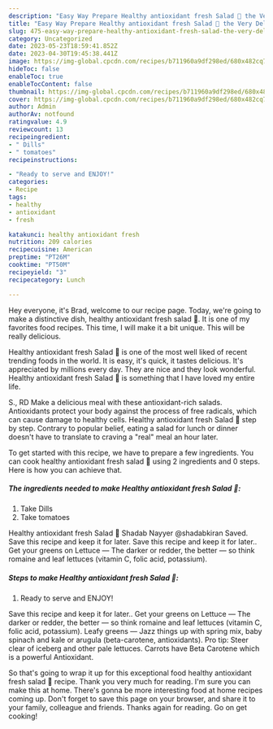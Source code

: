 ```yaml
---
description: "Easy Way Prepare Healthy antioxidant fresh Salad 🥗 the Very Delicious"
title: "Easy Way Prepare Healthy antioxidant fresh Salad 🥗 the Very Delicious"
slug: 475-easy-way-prepare-healthy-antioxidant-fresh-salad-the-very-delicious
category: Uncategorized
date: 2023-05-23T18:59:41.852Z
date: 2023-04-30T19:45:38.441Z
image: https://img-global.cpcdn.com/recipes/b711960a9df298ed/680x482cq70/healthy-antioxidant-fresh-salad-recipe-main-photo.jpg
hideToc: false
enableToc: true
enableTocContent: false
thumbnail: https://img-global.cpcdn.com/recipes/b711960a9df298ed/680x482cq70/healthy-antioxidant-fresh-salad-recipe-main-photo.jpg
cover: https://img-global.cpcdn.com/recipes/b711960a9df298ed/680x482cq70/healthy-antioxidant-fresh-salad-recipe-main-photo.jpg
author: Admin
authorAv: notfound
ratingvalue: 4.9
reviewcount: 13
recipeingredient:
- " Dills"
- " tomatoes"
recipeinstructions:

- "Ready to serve and ENJOY!"
categories:
- Recipe
tags:
- healthy
- antioxidant
- fresh

katakunci: healthy antioxidant fresh 
nutrition: 209 calories
recipecuisine: American
preptime: "PT26M"
cooktime: "PT50M"
recipeyield: "3"
recipecategory: Lunch

---
```



Hey everyone, it's Brad, welcome to our recipe page. Today, we're going to make a distinctive dish, healthy antioxidant fresh salad 🥗. It is one of my favorites food recipes. This time, I will make it a bit unique. This will be really delicious.

Healthy antioxidant fresh Salad 🥗 is one of the most well liked of recent trending foods in the world. It is easy, it's quick, it tastes delicious. It's appreciated by millions every day. They are nice and they look wonderful. Healthy antioxidant fresh Salad 🥗 is something that I have loved my entire life.

S., RD Make a delicious meal with these antioxidant-rich salads. Antioxidants protect your body against the process of free radicals, which can cause damage to healthy cells. Healthy antioxidant fresh Salad 🥗 step by step. Contrary to popular belief, eating a salad for lunch or dinner doesn&#39;t have to translate to craving a &#34;real&#34; meal an hour later.


To get started with this recipe, we have to prepare a few ingredients. You can cook healthy antioxidant fresh salad 🥗 using 2 ingredients and 0 steps. Here is how you can achieve that.

<!--inarticleads1-->

##### The ingredients needed to make Healthy antioxidant fresh Salad 🥗:

1. Take  Dills
1. Take  tomatoes


Healthy antioxidant fresh Salad 🥗 Shadab Nayyer @shadabkiran Saved. Save this recipe and keep it for later. Save this recipe and keep it for later.. Get your greens on Lettuce — The darker or redder, the better — so think romaine and leaf lettuces (vitamin C, folic acid, potassium). 

<!--inarticleads2-->

##### Steps to make Healthy antioxidant fresh Salad 🥗:


1. Ready to serve and ENJOY!

Save this recipe and keep it for later.. Get your greens on Lettuce — The darker or redder, the better — so think romaine and leaf lettuces (vitamin C, folic acid, potassium). Leafy greens — Jazz things up with spring mix, baby spinach and kale or arugula (beta-carotene, antioxidants). Pro tip: Steer clear of iceberg and other pale lettuces. Carrots have Beta Carotene which is a powerful Antioxidant. 

So that's going to wrap it up for this exceptional food healthy antioxidant fresh salad 🥗 recipe. Thank you very much for reading. I'm sure you can make this at home. There's gonna be more interesting food at home recipes coming up. Don't forget to save this page on your browser, and share it to your family, colleague and friends. Thanks again for reading. Go on get cooking!
